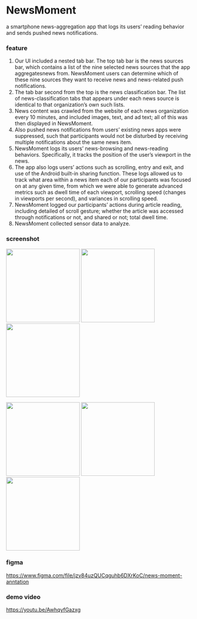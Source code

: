 # NewsMoment
a smartphone news-aggregation app that logs its users’ reading behavior and sends pushed news notifications. 
### feature
1. Our UI included a nested tab bar. The top tab bar is the news sources bar, which contains a list of the nine selected news sources that the app aggregatesnews from. NewsMoment users can determine which of these nine sources they want to receive news and news-related push notifications.
2. The tab bar second from the top is the news classification bar. The list of news-classification tabs that appears under each news source is identical to that organization’s own such lists.
3. News content was crawled from the website of each news organization every 10 minutes, and included images, text, and ad text; all of this was then displayed in NewsMoment.
4. Also pushed news notifications from users’ existing news apps were suppressed, such that participants would not be disturbed by receiving multiple notifications about the same news item.
5. NewsMoment logs its users’ news-browsing and news-reading behaviors. Specifically, it tracks the position of the user’s viewport in the news.
6. The app also logs users’ actions such as scrolling, entry and exit, and use of the Android built-in sharing function. These logs allowed us to track what area within a news item each of our participants was focused on at any given time, from which we were able to generate advanced metrics such as dwell time of each viewport, scrolling speed (changes in viewports per second), and variances in scrolling speed.
7. NewsMoment logged our participants’ actions during article reading, including detailed of scroll gesture; whether the article was accessed through notifications or not, and shared or not; total dwell time.
8. NewsMoment collected sensor data to analyze.


### screenshot
<p float="left">
  <img src="https://github.com/wumamu/NewsMoment-Android-/blob/main/NewsMoment%20Screenshot/ss%20(2).png" width="200" />
  <img src="https://github.com/wumamu/NewsMoment-Android-/blob/main/NewsMoment%20Screenshot/ss%20(3).png" width="200" />
  <img src="https://github.com/wumamu/NewsMoment-Android-/blob/main/NewsMoment%20Screenshot/ss%20(4).png" width="200" />
</p>
<p float="left">
  <img src="https://github.com/wumamu/NewsMoment-Android-/blob/main/NewsMoment%20Screenshot/ss%20(6).png" width="200" />
  <img src="https://github.com/wumamu/NewsMoment-Android-/blob/main/NewsMoment%20Screenshot/ss%20(7).png" width="200" />
  <img src="https://github.com/wumamu/NewsMoment-Android-/blob/main/NewsMoment%20Screenshot/ss%20(1).png" width="200" />
</p>
<!-- ![image]
![image]
![image]
![image]
![image](https://github.com/wumamu/NewsMoment-Android-/blob/main/NewsMoment%20Screenshot/ss%20(1).png) -->

### figma
https://www.figma.com/file/jzv84uzQUCqguhb6DXrKoC/news-moment-anntation
### demo video
https://youtu.be/AwhqyfGazxg

